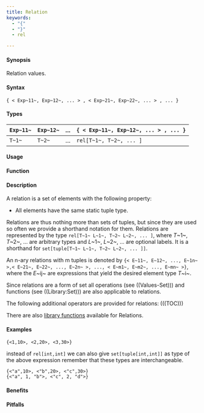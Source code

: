 ```yaml
---
title: Relation
keywords:
  - "{"
  - "}"
  - rel

---
```


#### Synopsis

Relation values.

#### Syntax

`{ < Exp~11~, Exp~12~, ... > , < Exp~21~, Exp~22~, ... > , ... }`

#### Types


| `Exp~11~` |  `Exp~12~` |  ...  | `{ < Exp~11~, Exp~12~, ... > , ... }`   |
| --- | --- | --- | --- |
| `T~1~`    |    `T~2~`  |  ...  |  `rel[T~1~, T~2~, ... ]`               |


#### Usage

#### Function

#### Description

A relation is a set of elements with the following property:

*  All elements have the same static tuple type.


Relations are thus nothing more than sets of tuples, but since they are used so often we provide a shorthand notation for them.
Relations are represented by the type `rel[T~1~ L~1~, T~2~ L~2~, ... ]`, where _T_~1~, _T_~2~, ... are arbitrary types and
_L_~1~, _L_~2~, ... are optional labels. It is a shorthand for `set[tuple[T~1~ L~1~, T~2~ L~2~, ... ]]`.

An n-ary relations with m tuples is denoted by
 `{< E~11~, E~12~, ..., E~1n~ >,< E~21~, E~22~, ..., E~2n~ >, ..., < E~m1~, E~m2~, ..., E~mn~ >}`, 
where the _E_~ij~ are expressions that yield the desired element type _T_~i~.

Since relations are a form of set all operations (see ((Values-Set))) and functions
(see ((Library:Set))) are also applicable to relations.

The following additional operators are provided for relations:
(((TOC)))

There are also [library functions]((Library:Relation)) available for Relations.


#### Examples

```rascal-shell
{<1,10>, <2,20>, <3,30>}
```
instead of `rel[int,int]` we can also give `set[tuple[int,int]]` as type of the above expression
remember that these types are interchangeable.
```rascal-shell,continue
{<"a",10>, <"b",20>, <"c",30>}
{<"a", 1, "b">, <"c", 2, "d">}
```

#### Benefits

#### Pitfalls

